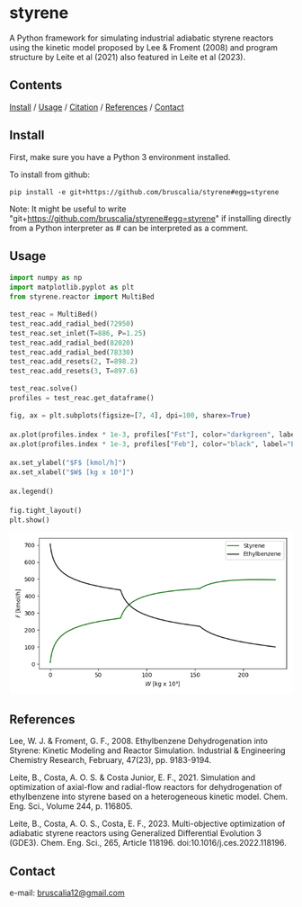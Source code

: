 # styrene
A Python framework for simulating industrial adiabatic styrene reactors using the kinetic model proposed by Lee & Froment (2008) and program structure by Leite et al (2021) also featured in Leite et al (2023).

## Contents
[Install](#install) / [Usage](#usage) / [Citation](#citation) / [References](#references) / [Contact](#contact)

## Install
First, make sure you have a Python 3 environment installed.

To install from github:
```
pip install -e git+https://github.com/bruscalia/styrene#egg=styrene
```
Note: It might be useful to write "git+https://github.com/bruscalia/styrene#egg=styrene" if installing directly from a Python interpreter as # can be interpreted as a comment.

## Usage

```python
import numpy as np
import matplotlib.pyplot as plt
from styrene.reactor import MultiBed
```

```python
test_reac = MultiBed()
test_reac.add_radial_bed(72950)
test_reac.set_inlet(T=886, P=1.25)
test_reac.add_radial_bed(82020)
test_reac.add_radial_bed(78330)
test_reac.add_resets(2, T=898.2)
test_reac.add_resets(3, T=897.6)
```

```python
test_reac.solve()
profiles = test_reac.get_dataframe()
```

```python
fig, ax = plt.subplots(figsize=[7, 4], dpi=100, sharex=True)

ax.plot(profiles.index * 1e-3, profiles["Fst"], color="darkgreen", label="Styrene")
ax.plot(profiles.index * 1e-3, profiles["Feb"], color="black", label="Ethylbenzene")

ax.set_ylabel("$F$ [kmol/h]")
ax.set_xlabel("$W$ [kg x 10³]")

ax.legend()

fig.tight_layout()
plt.show()
```

<p align="center">
  <img src="data\composition_profiles_example.png" alt="profiles"/>
</p>

## References
Lee, W. J. & Froment, G. F., 2008. Ethylbenzene Dehydrogenation into Styrene: Kinetic Modeling and Reactor Simulation. Industrial & Engineering Chemistry Research, February, 47(23), pp. 9183-9194.

Leite, B., Costa, A. O. S. & Costa Junior, E. F., 2021. Simulation and optimization of axial-flow and radial-flow reactors for dehydrogenation of ethylbenzene into styrene based on a heterogeneous kinetic model. Chem. Eng. Sci., Volume 244, p. 116805.

Leite, B., Costa, A. O. S., Costa, E. F., 2023. Multi-objective optimization of adiabatic styrene reactors using Generalized Differential Evolution 3 (GDE3). Chem. Eng. Sci., 265, Article 118196. doi:10.1016/j.ces.2022.118196.

## Contact
e-mail: bruscalia12@gmail.com

